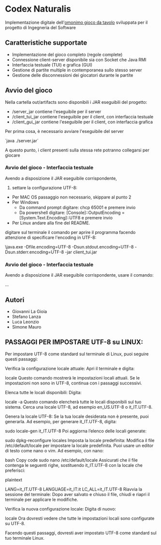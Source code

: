 # Codex Naturalis

Implementazione digitale dell'[omonimo gioco da tavolo](https://boardgamegeek.com/boardgame/314503/codex-naturalis) 
sviluppata per il progetto di Ingegneria del Software

## Caratteristiche supportate

- Implementazione del gioco completo (regole complete)
- Connessione client-server disponibile sia con Socket 
  che Java RMI
- Interfaccia testuale (TUI) e grafica (GUI)
- Gestione di partite multiple in contemporanea sullo stesso server
- Gestione delle disconnessioni dei giocatori durante le partite

## Avvio del gioco

Nella cartella out/artifacts sono disponibili i JAR eseguibili del progetto:
- /server_jar contiene l'eseguibile per il server
- /client_tui_jar contiene l'eseguibile per il client, con interfaccia testuale
- /client_gui_jar contiene l'eseguibile per il client, con interfaccia grafica


Per prima cosa, è necessario avviare l'eseguibile del server

´java ./server.jar´

A questo punto, i client presenti sulla stessa rete potranno collegarsi per giocare

### Avvio del gioco - Interfaccia testuale

Avendo a disposizione il JAR eseguibile corrispondente,
1) settare la configurazione UTF-8:
- Per MAC OS passaggio non necessario, skippare al punto 2
- Per Windows 
  - Da command prompt digitare: chcp 65001 e premere invio
  - Da powershell digitare: [Console]::OutputEncoding = [System.Text.Encoding]::UTF8 e premere invio
- Per Linux andare alla fine del README. 

digitare sul terminale il comando per aprire il programma facendo attenzione di specificare l'encoding in UTF-8:

\java.exe -Dfile.encoding=UTF-8 -Dsun.stdout.encoding=UTF-8 -Dsun.stderr.encoding=UTF-8 -jar client_tui.jar

### Avvio del gioco - Interfaccia testuale

Avendo a disposizione il JAR eseguibile corrispondente, usare il comando:

...


## Autori

- Giovanni La Gioia
- Stefano Lanza
- Luca Leonzio
- Simone Mauro

## PASSAGGI PER IMPOSTARE UTF-8 su LINUX: 
Per impostare UTF-8 come standard sul terminale di Linux, puoi seguire questi passaggi:

Verifica la configurazione locale attuale:
Apri il terminale e digita:


locale
Questo comando mostrerà le impostazioni locali attuali. Se le impostazioni non sono in UTF-8, continua con i passaggi successivi.

Elenca tutte le locali disponibili:
Digita:


locale -a
Questo comando elencherà tutte le locali disponibili sul tuo sistema. Cerca una locale UTF-8, ad esempio en_US.UTF-8 o it_IT.UTF-8.

Genera la locale UTF-8:
Se la tua locale desiderata non è presente, puoi generarla. Ad esempio, per generare it_IT.UTF-8, digita:


sudo locale-gen it_IT.UTF-8
Poi aggiorna l’elenco delle locali generate:


sudo dpkg-reconfigure locales
Imposta la locale predefinita:
Modifica il file /etc/default/locale per impostare la locale predefinita. Puoi usare un editor di testo come nano o vim. Ad esempio, con nano:

bash
Copy code
sudo nano /etc/default/locale
Assicurati che il file contenga le seguenti righe, sostituendo it_IT.UTF-8 con la locale che preferisci:

plaintext

LANG=it_IT.UTF-8
LANGUAGE=it_IT:it
LC_ALL=it_IT.UTF-8
Riavvia la sessione del terminale:
Dopo aver salvato e chiuso il file, chiudi e riapri il terminale per applicare le modifiche.

Verifica la nuova configurazione locale:
Digita di nuovo:


locale
Ora dovresti vedere che tutte le impostazioni locali sono configurate su UTF-8.

Facendo questi passaggi, dovresti aver impostato UTF-8 come standard sul tuo terminale Linux.






